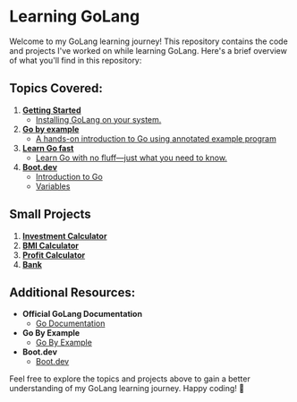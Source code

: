 # Learning GoLang

Welcome to my GoLang learning journey! This repository contains the code and projects I've worked on while learning GoLang. Here's a brief overview of what you'll find in this repository:

## Topics Covered:

1. **[Getting Started]()**
   - [Installing GoLang on your system.](https://go.dev/doc/install)
2. **[Go by example]()**
   - [A hands-on introduction to Go using annotated example program](https://gobyexample.com/)
3. **[Learn Go fast]()**
   - [Learn Go with no fluff—just what you need to know.]()
4. **[Boot.dev]()**
   - [Introduction to Go]()
   - [Variables]()

## Small Projects

1. **[Investment Calculator](https://github.com/monciego/mastering-golang/tree/main/investment-calculator)**
2. **[BMI Calculator](https://github.com/monciego/mastering-golang/tree/main/bmi-calculator)**
3. **[Profit Calculator](https://github.com/monciego/mastering-golang/tree/main/profit-calculator)**
4. **[Bank](https://github.com/monciego/mastering-golang/tree/main/bank)**

## Additional Resources:

- **Official GoLang Documentation**
  - [Go Documentation](https://go.dev/doc/)
- **Go By Example**
  - [Go By Example](https://www.gobyexample.com/)
- **Boot.dev**
  - [Boot.dev](https://boot.dev)

Feel free to explore the topics and projects above to gain a better understanding of my GoLang learning journey. Happy coding! 🚀
